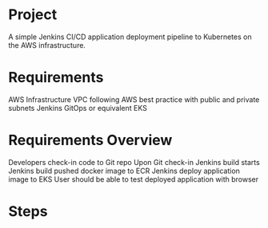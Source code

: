 

# Project
A simple Jenkins CI/CD application deployment pipeline to Kubernetes on the AWS infrastructure.

# Requirements
AWS Infrastructure
VPC following AWS best practice with public and private subnets
Jenkins
GitOps or equivalent
EKS

# Requirements Overview
Developers check-in code to Git repo
Upon Git check-in Jenkins build starts
Jenkins build pushed docker image to ECR
Jenkins deploy application image to EKS
User should be able to test deployed application with browser

# Steps 
